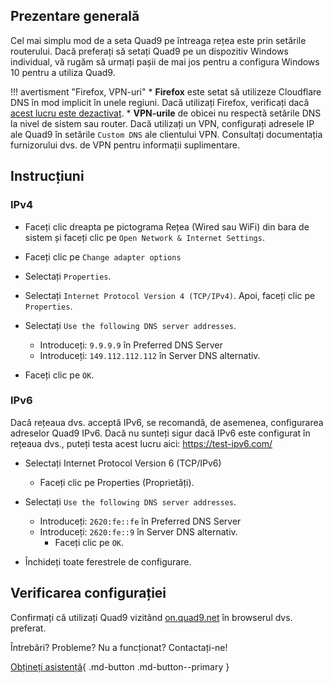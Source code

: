 ## Prezentare generală

Cel mai simplu mod de a seta Quad9 pe întreaga rețea este prin setările routerului. Dacă preferați să setați Quad9 pe un dispozitiv Windows individual, vă rugăm să urmați pașii de mai jos pentru a configura Windows 10 pentru a utiliza Quad9.

!!! avertisment "Firefox, VPN-uri"
    * **Firefox** este setat să utilizeze Cloudflare DNS în mod implicit în unele regiuni. Dacă utilizați Firefox, verificați dacă [acest lucru este dezactivat](https://support.mozilla.org/en-US/kb/dns-over-https#w_configure-doh-protection-settings).
    * **VPN-urile** de obicei nu respectă setările DNS la nivel de sistem sau router. Dacă utilizați un VPN, configurați adresele IP ale Quad9 în setările `Custom DNS` ale clientului VPN. Consultați documentația furnizorului dvs. de VPN pentru informații suplimentare.

## Instrucțiuni

### IPv4

* Faceți clic dreapta pe pictograma Rețea (Wired sau WiFi) din bara de sistem și faceți clic pe `Open Network & Internet Settings`.

* Faceți clic pe `Change adapter options`

* Selectați `Properties`.

* Selectați `Internet Protocol Version 4 (TCP/IPv4)`. Apoi, faceți clic pe `Properties`.

* Selectați `Use the following DNS server addresses`.
    * Introduceți: `9.9.9.9` în Preferred DNS Server
    * Introduceți: `149.112.112.112` în Server DNS alternativ.
* Faceți clic pe `OK`.

### IPv6

Dacă rețeaua dvs. acceptă IPv6, se recomandă, de asemenea, configurarea adreselor Quad9 IPv6. Dacă nu sunteți sigur dacă IPv6 este configurat în rețeaua dvs., puteți testa acest lucru aici: https://test-ipv6.com/

* Selectați Internet Protocol Version 6 (TCP/IPv6)
    * Faceți clic pe Properties (Proprietăți).

* Selectați `Use the following DNS server addresses`.
    * Introduceți: `2620:fe::fe` în Preferred DNS Server
    * Introduceți: `2620:fe::9` în Server DNS alternativ.
        * Faceți clic pe `OK`.

* Închideți toate ferestrele de configurare.

## Verificarea configurației

Confirmați că utilizați Quad9 vizitând [on.quad9.net](https://on.quad9.net) în browserul dvs. preferat.

Întrebări? Probleme? Nu a funcționat? Contactați-ne!

[Obțineți asistență](https://quad9.net/support/contact){ .md-button .md-button--primary }
